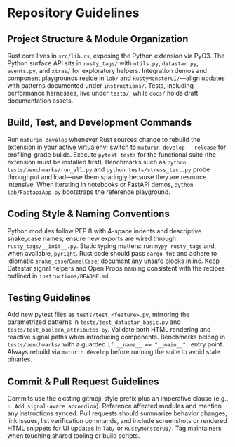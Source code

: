 # Repository Guidelines

## Project Structure & Module Organization
Rust core lives in `src/lib.rs`, exposing the Python extension via PyO3. The Python surface API sits in `rusty_tags/` with `utils.py`, `datastar.py`, `events.py`, and `xtras/` for exploratory helpers. Integration demos and component playgrounds reside in `lab/` and `RustyMonsterUI/`—align updates with patterns documented under `instructions/`. Tests, including performance harnesses, live under `tests/`, while `docs/` holds draft documentation assets.

## Build, Test, and Development Commands
Run `maturin develop` whenever Rust sources change to rebuild the extension in your active virtualenv; switch to `maturin develop --release` for profiling-grade builds. Execute `pytest tests` for the functional suite (the extension must be installed first). Benchmarks such as `python tests/benchmarks/run_all.py` and `python tests/stress_test.py` probe throughput and load—use them sparingly because they are resource intensive. When iterating in notebooks or FastAPI demos, `python lab/FastapiApp.py` bootstraps the reference playground.

## Coding Style & Naming Conventions
Python modules follow PEP 8 with 4-space indents and descriptive snake_case names; ensure new exports are wired through `rusty_tags/__init__.py`. Static typing matters: run `mypy rusty_tags` and, when available, `pyright`. Rust code should pass `cargo fmt` and adhere to idiomatic `snake_case`/`CamelCase`; document any unsafe blocks inline. Keep Datastar signal helpers and Open Props naming consistent with the recipes outlined in `instructions/README.md`.

## Testing Guidelines
Add new pytest files as `tests/test_<feature>.py`, mirroring the parametrized patterns in `tests/test_datastar_basic.py` and `tests/test_boolean_attributes.py`. Validate both HTML rendering and reactive signal paths when introducing components. Benchmarks belong in `tests/benchmarks/` with a guarded `if __name__ == "__main__":` entry point. Always rebuild via `maturin develop` before running the suite to avoid stale binaries.

## Commit & Pull Request Guidelines
Commits use the existing gitmoji-style prefix plus an imperative clause (e.g., `✨ Add signal-aware accordion`). Reference affected modules and mention any instructions synced. Pull requests should summarize behavior changes, link issues, list verification commands, and include screenshots or rendered HTML snippets for UI updates in `lab/` or `RustyMonsterUI/`. Tag maintainers when touching shared tooling or build scripts.
